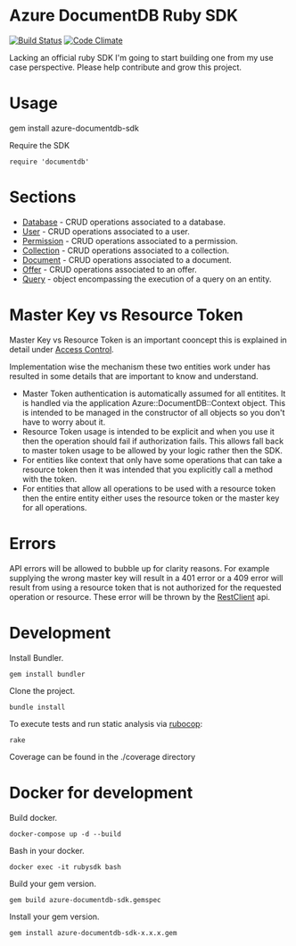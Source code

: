 # Azure DocumentDB Ruby SDK
[![Build Status](https://travis-ci.org/adammartin/azure-documentdb-rubysdk.svg?branch=v0.2.1)](https://travis-ci.org/adammartin/azure-documentdb-rubysdk)
[![Code Climate](https://codeclimate.com/github/adammartin/azure-documentdb-rubysdk/badges/gpa.svg)](https://codeclimate.com/github/adammartin/azure-documentdb-rubysdk)

Lacking an official ruby SDK I'm going to start building one from my use case perspective.  Please help contribute and grow this project.

# Usage

gem install azure-documentdb-sdk

Require the SDK

`require 'documentdb'`

# Sections

* [Database](/lib/database) - CRUD operations associated to a database.
* [User](/lib/user) - CRUD operations associated to a user.
* [Permission](/lib/permission) - CRUD operations associated to a permission.
* [Collection](/lib/collection) - CRUD operations associated to a collection.
* [Document](/lib/document) - CRUD operations associated to a document.
* [Offer](/lib/offer) - CRUD operations associated to an offer.
* [Query](/lib/query) - object encompassing the execution of a query on an entity.

# Master Key vs Resource Token

Master Key vs Resource Token is an important cooncept this is explained in detail under [Access Control](https://msdn.microsoft.com/en-us/library/azure/dn783368.aspx).

Implementation wise the mechanism these two entities work under has resulted in some details that are important to know and understand.

* Master Token authentication is automatically assumed for all entitites.  It is handled via the application Azure::DocumentDB::Context object.  This is intended to be managed in the constructor of all objects so you don't have to worry about it.
* Resource Token usage is intended to be explicit and when you use it then the operation should fail if authorization fails.  This allows fall back to master token usage to be allowed by your logic rather then the SDK.
* For entities like context that only have some operations that can take a resource token then it was intended that you explicitly call a method with the token.
* For entities that allow all operations to be used with a resource token then the entire entity either uses the resource token or the master key for all operations.

# Errors

API errors will be allowed to bubble up for clarity reasons.  For example supplying the wrong master key will result in a 401 error or a 409 error will result from using a resource token that is not authorized for the requested operation or resource.  These error will be thrown by the [RestClient](https://github.com/rest-client/rest-client) api.

# Development

Install Bundler.

`gem install bundler`

Clone the project.

`bundle install`

To execute tests and run static analysis via [rubocop](https://github.com/bbatsov/rubocop):

`rake`

Coverage can be found in the ./coverage directory

# Docker for development

Build docker.

`docker-compose up -d --build`

Bash in your docker.

`docker exec -it rubysdk bash`

Build your gem version.

`gem build azure-documentdb-sdk.gemspec`

Install your gem version.

`gem install azure-documentdb-sdk-x.x.x.gem`